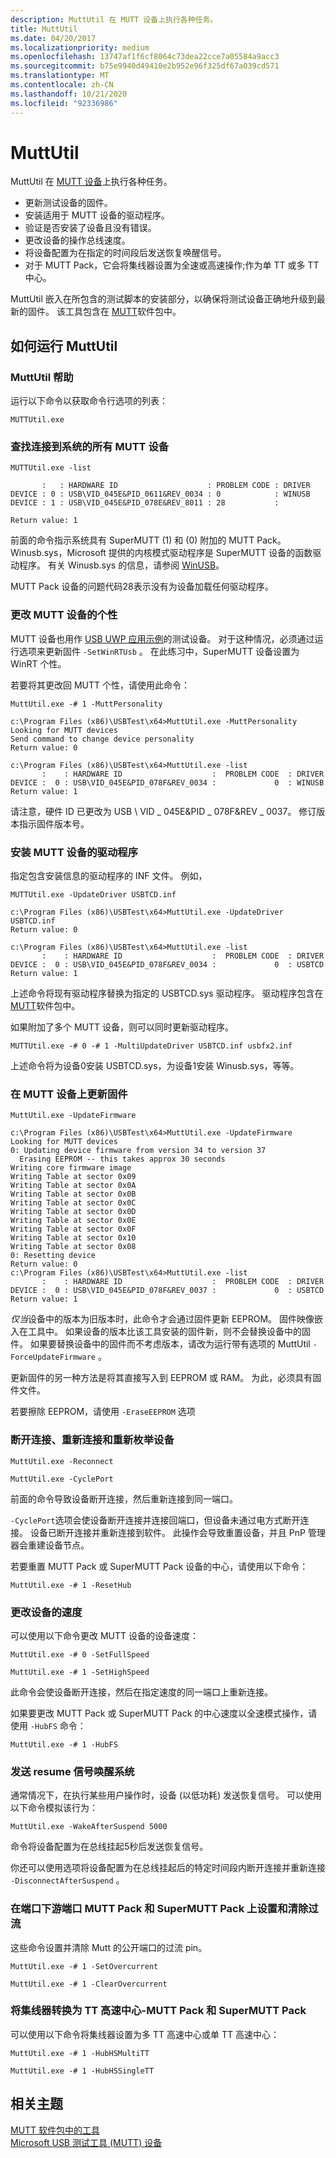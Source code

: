 ```yaml
---
description: MuttUtil 在 MUTT 设备上执行各种任务。
title: MuttUtil
ms.date: 04/20/2017
ms.localizationpriority: medium
ms.openlocfilehash: 13747af1f6cf8064c73dea22cce7a05584a9acc3
ms.sourcegitcommit: b75e9940d49410e2b952e96f325df67a039cd571
ms.translationtype: MT
ms.contentlocale: zh-CN
ms.lasthandoff: 10/21/2020
ms.locfileid: "92336986"
---
```

# <a name="muttutil"></a>MuttUtil

MuttUtil 在 [MUTT 设备](microsoft-usb-test-tool--mutt--devices.md)上执行各种任务。

- 更新测试设备的固件。
- 安装适用于 MUTT 设备的驱动程序。
- 验证是否安装了设备且没有错误。
- 更改设备的操作总线速度。
- 将设备配置为在指定的时间段后发送恢复唤醒信号。
- 对于 MUTT Pack，它会将集线器设置为全速或高速操作;作为单 TT 或多 TT 中心。

MuttUtil 嵌入在所包含的测试脚本的安装部分，以确保将测试设备正确地升级到最新的固件。 该工具包含在 [MUTT](./index.md)软件包中。

## <a name="how-to-run-muttutil"></a>如何运行 MuttUtil

### <a name="muttutil-help"></a>MuttUtil 帮助

运行以下命令以获取命令行选项的列表：

`MUTTUtil.exe`

### <a name="finding-all-mutt-devices-attached-to-the-system"></a>查找连接到系统的所有 MUTT 设备

`MUTTUtil.exe -list`

``` syntax
       :   : HARDWARE ID                    : PROBLEM CODE : DRIVER
DEVICE : 0 : USB\VID_045E&PID_0611&REV_0034 : 0            : WINUSB
DEVICE : 1 : USB\VID_045E&PID_078E&REV_8011 : 28           :

Return value: 1
```

前面的命令指示系统具有 SuperMUTT (1) 和 (0) 附加的 MUTT Pack。 Winusb.sys，Microsoft 提供的内核模式驱动程序是 SuperMUTT 设备的函数驱动程序。 有关 Winusb.sys 的信息，请参阅 [WinUSB](winusb.md)。

MUTT Pack 设备的问题代码28表示没有为设备加载任何驱动程序。

### <a name="change-the-personality-of-a-mutt-device"></a>更改 MUTT 设备的个性

MUTT 设备也用作 [USB UWP 应用示例](/samples/browse/)的测试设备。 对于这种情况，必须通过运行选项来更新固件 `-SetWinRTUsb` 。 在此练习中，SuperMUTT 设备设置为 WinRT 个性。

若要将其更改回 MUTT 个性，请使用此命令：

`MuttUtil.exe -# 1 -MuttPersonality`

``` syntax
c:\Program Files (x86)\USBTest\x64>MuttUtil.exe -MuttPersonality
Looking for MUTT devices
Send command to change device personality
Return value: 0

c:\Program Files (x86)\USBTest\x64>MuttUtil.exe -list
       :    : HARDWARE ID                    :  PROBLEM CODE  : DRIVER
DEVICE :  0 : USB\VID_045E&PID_078F&REV_0034 :             0  : WINUSB
Return value: 1
```

请注意，硬件 ID 已更改为 USB \\ VID \_ 045E&PID \_ 078F&REV \_ 0037。 修订版本指示固件版本号。

### <a name="installing-a-driver-for-a-mutt-device"></a>安装 MUTT 设备的驱动程序

指定包含安装信息的驱动程序的 INF 文件。 例如，

`MUTTUtil.exe -UpdateDriver USBTCD.inf`

``` syntax
c:\Program Files (x86)\USBTest\x64>MuttUtil.exe -UpdateDriver USBTCD.inf
Return value: 0

c:\Program Files (x86)\USBTest\x64>MuttUtil.exe -list
       :    : HARDWARE ID                    :  PROBLEM CODE  : DRIVER
DEVICE :  0 : USB\VID_045E&PID_078F&REV_0034 :             0  : USBTCD
Return value: 1
```

上述命令将现有驱动程序替换为指定的 USBTCD.sys 驱动程序。 驱动程序包含在 [MUTT](./index.md)软件包中。

如果附加了多个 MUTT 设备，则可以同时更新驱动程序。

`MUTTUtil.exe -# 0 -# 1 -MultiUpdateDriver USBTCD.inf usbfx2.inf`

上述命令将为设备0安装 USBTCD.sys，为设备1安装 Winusb.sys，等等。

### <a name="updating-the-firmware-on-a-mutt-device"></a>在 MUTT 设备上更新固件

`MuttUtil.exe -UpdateFirmware`

``` syntax
c:\Program Files (x86)\USBTest\x64>MuttUtil.exe -UpdateFirmware
Looking for MUTT devices
0: Updating device firmware from version 34 to version 37
  Erasing EEPROM -- this takes approx 30 seconds
Writing core firmware image
Writing Table at sector 0x09
Writing Table at sector 0x0A
Writing Table at sector 0x0B
Writing Table at sector 0x0C
Writing Table at sector 0x0D
Writing Table at sector 0x0E
Writing Table at sector 0x0F
Writing Table at sector 0x10
Writing Table at sector 0x08
0: Resetting device
Return value: 0
c:\Program Files (x86)\USBTest\x64>MuttUtil.exe -list
       :    : HARDWARE ID                    :  PROBLEM CODE  : DRIVER
DEVICE :  0 : USB\VID_045E&PID_078F&REV_0037 :             0  : USBTCD
Return value: 1
```

*仅当*设备中的版本为旧版本时，此命令才会通过固件更新 EEPROM。 固件映像嵌入在工具中。 如果设备的版本比该工具安装的固件新，则不会替换设备中的固件。 如果要替换设备中的固件而不考虑版本，请改为运行带有选项的 MuttUtil `-ForceUpdateFirmware` 。

更新固件的另一种方法是将其直接写入到 EEPROM 或 RAM。 为此，必须具有固件文件。

若要擦除 EEPROM，请使用 `-EraseEEPROM` 选项

### <a name="disconnecting-reconnecting-and-re-enumerating-the-device"></a>断开连接、重新连接和重新枚举设备

`MuttUtil.exe -Reconnect`

`MuttUtil.exe -CyclePort`

前面的命令导致设备断开连接，然后重新连接到同一端口。

`-CyclePort`选项会使设备断开连接并连接回端口，但设备未通过电方式断开连接。 设备已断开连接并重新连接到软件。 此操作会导致重置设备，并且 PnP 管理器会重建设备节点。

若要重置 MUTT Pack 或 SuperMUTT Pack 设备的中心，请使用以下命令：

`MuttUtil.exe -# 1 -ResetHub`

### <a name="changing-the-speed-of-the-device"></a>更改设备的速度

可以使用以下命令更改 MUTT 设备的设备速度：

`MuttUtil.exe -# 0 -SetFullSpeed`

`MuttUtil.exe -# 1 -SetHighSpeed`

此命令会使设备断开连接，然后在指定速度的同一端口上重新连接。

如果要更改 MUTT Pack 或 SuperMUTT Pack 的中心速度以全速模式操作，请使用 `-HubFS` 命令：

`MuttUtil.exe -# 1 -HubFS`

### <a name="sending-a-resume-signal-to-wake-up-the-system"></a>发送 resume 信号唤醒系统

通常情况下，在执行某些用户操作时，设备 (以低功耗) 发送恢复信号。 可以使用以下命令模拟该行为：

`MuttUtil.exe -WakeAfterSuspend 5000`

命令将设备配置为在总线挂起5秒后发送恢复信号。

你还可以使用选项将设备配置为在总线挂起后的特定时间段内断开连接并重新连接 `-DisconnectAfterSuspend` 。

### <a name="setting-and-clearing-overcurrent-on-the-port-downstream-port---mutt-pack-and-supermutt-pack"></a>在端口下游端口 MUTT Pack 和 SuperMUTT Pack 上设置和清除过流

这些命令设置并清除 Mutt 的公开端口的过流 pin。

`MuttUtil.exe -# 1 -SetOvercurrent`

`MuttUtil.exe -# 1 -ClearOvercurrent`

### <a name="converting-the-hub-to-a-tt-high-speed-hub---mutt-pack-and-supermutt-pack"></a>将集线器转换为 TT 高速中心-MUTT Pack 和 SuperMUTT Pack

可以使用以下命令将集线器设置为多 TT 高速中心或单 TT 高速中心：

`MuttUtil.exe -# 1 -HubHSMultiTT`

`MuttUtil.exe -# 1 -HubHSSingleTT`

## <a name="related-topics"></a>相关主题

[MUTT 软件包中的工具](mutt-software-package.md)  
[Microsoft USB 测试工具 (MUTT) 设备](microsoft-usb-test-tool--mutt--devices.md)  
